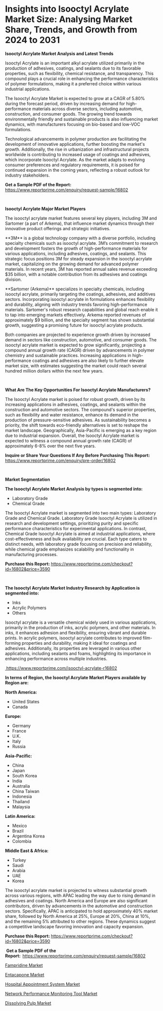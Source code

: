 <p><h1>Insights into Isooctyl Acrylate Market Size: Analysing Market Share, Trends, and Growth from 2024 to 2031</h1></p><p><strong>Isooctyl Acrylate Market Analysis and Latest Trends</strong></p>
<p><p>Isooctyl Acrylate is an important alkyl acrylate utilized primarily in the production of adhesives, coatings, and sealants due to its favorable properties, such as flexibility, chemical resistance, and transparency. This compound plays a crucial role in enhancing the performance characteristics of polymer formulations, making it a preferred choice within various industrial applications.</p><p>The Isooctyl Acrylate Market is expected to grow at a CAGR of 5.80% during the forecast period, driven by increasing demand for high-performance materials across diverse sectors, including automotive, construction, and consumer goods. The growing trend towards environmentally friendly and sustainable products is also influencing market dynamics, with manufacturers focusing on bio-based and low-VOC formulations.</p><p>Technological advancements in polymer production are facilitating the development of innovative applications, further boosting the market's growth. Additionally, the rise in urbanization and infrastructural projects worldwide is contributing to increased usage of coatings and adhesives, which incorporate Isooctyl Acrylate. As the market adapts to evolving consumer preferences and regulatory requirements, it is poised for continued expansion in the coming years, reflecting a robust outlook for industry stakeholders.</p></p>
<p><strong>Get a Sample PDF of the Report:&nbsp;</strong> <a href="https://www.reportprime.com/enquiry/request-sample/16802?utm_campaign=97&utm_medium=2&utm_source=Github&utm_content=ia&utm_term=24112024&utm_id=isooctyl-acrylate">https://www.reportprime.com/enquiry/request-sample/16802</a></p>
<p>&nbsp;</p>
<p><strong>Isooctyl Acrylate Major Market Players</strong></p>
<p><p>The isooctyl acrylate market features several key players, including 3M and Sartomer (a part of Arkema), that influence market dynamics through their innovative product offerings and strategic initiatives.</p><p>**3M** is a global technology company with a diverse portfolio, including specialty chemicals such as isooctyl acrylate. 3M’s commitment to research and development fosters the growth of high-performance materials for various applications, including adhesives, coatings, and sealants. This strategic focus positions 3M for steady expansion in the isooctyl acrylate market, capitalizing on the growing demand for advanced polymer materials. In recent years, 3M has reported annual sales revenue exceeding $35 billion, with a notable contribution from its adhesives and coatings division.</p><p>**Sartomer (Arkema)** specializes in specialty chemicals, including isooctyl acrylate, primarily targeting the coatings, adhesives, and additives sectors. Incorporating isooctyl acrylate in formulations enhances flexibility and durability, aligning with industry trends favoring high-performance materials. Sartomer's robust research capabilities and global reach enable it to tap into emerging markets effectively. Arkema reported revenues of approximately $9 billion, and the specialty segment has shown substantial growth, suggesting a promising future for isooctyl acrylate products.</p><p>Both companies are projected to experience growth driven by increased demand in sectors like construction, automotive, and consumer goods. The isooctyl acrylate market is expected to grow significantly, projecting a compound annual growth rate (CAGR) driven by advancements in polymer chemistry and sustainable practices. Increasing applications in high-performance coatings and adhesives are also likely to further elevate market size, with estimates suggesting the market could reach several hundred million dollars within the next few years.</p></p>
<p>&nbsp;</p>
<p><strong>What Are The Key Opportunities For Isooctyl Acrylate Manufacturers?</strong></p>
<p><p>The Isooctyl Acrylate market is poised for robust growth, driven by its increasing applications in adhesives, coatings, and sealants within the construction and automotive sectors. The compound's superior properties, such as flexibility and water resistance, enhance its demand in the production of pressure-sensitive adhesives. As sustainability becomes a priority, the shift towards eco-friendly alternatives is set to reshape the market landscape. Geographically, Asia-Pacific is emerging as a key region due to industrial expansion. Overall, the Isooctyl Acrylate market is expected to witness a compound annual growth rate (CAGR) of approximately 6-8% over the next five years.</p></p>
<p><strong>Inquire or Share Your Questions If Any Before Purchasing This Report:</strong> <a href="https://www.reportprime.com/enquiry/pre-order/16802?utm_campaign=97&utm_medium=2&utm_source=Github&utm_content=ia&utm_term=24112024&utm_id=isooctyl-acrylate">https://www.reportprime.com/enquiry/pre-order/16802</a></p>
<p>&nbsp;</p>
<p><strong>Market Segmentation</strong></p>
<p><strong>The Isooctyl Acrylate Market Analysis by types is segmented into:</strong></p>
<p><ul><li>Laboratory Grade</li><li>Chemical Grade</li></ul></p>
<p><p>The Isooctyl Acrylate market is segmented into two main types: Laboratory Grade and Chemical Grade. Laboratory Grade Isooctyl Acrylate is utilized in research and development settings, prioritizing purity and specific performance characteristics for experimental applications. In contrast, Chemical Grade Isooctyl Acrylate is aimed at industrial applications, where cost-effectiveness and bulk availability are crucial. Each type caters to distinct needs, with laboratory grade focusing on precision and reliability, while chemical grade emphasizes scalability and functionality in manufacturing processes.</p></p>
<p><strong>Purchase this Report:&nbsp;</strong><a href="https://www.reportprime.com/checkout?id=16802&price=3590&utm_campaign=97&utm_medium=2&utm_source=Github&utm_content=ia&utm_term=24112024&utm_id=isooctyl-acrylate">https://www.reportprime.com/checkout?id=16802&price=3590</a></p>
<p>&nbsp;</p>
<p><strong>The Isooctyl Acrylate Market Industry Research by Application is segmented into:</strong></p>
<p><ul><li>Inks</li><li>Acrylic Polymers</li><li>Others</li></ul></p>
<p><p>Isooctyl acrylate is a versatile chemical widely used in various applications, primarily in the production of inks, acrylic polymers, and other materials. In inks, it enhances adhesion and flexibility, ensuring vibrant and durable prints. In acrylic polymers, isooctyl acrylate contributes to improved film-forming properties and durability, making it ideal for coatings and adhesives. Additionally, its properties are leveraged in various other applications, including sealants and foams, highlighting its importance in enhancing performance across multiple industries.</p></p>
<p><a href="https://www.reportprime.com/isooctyl-acrylate-r16802?utm_campaign=97&utm_medium=2&utm_source=Github&utm_content=ia&utm_term=24112024&utm_id=isooctyl-acrylate">&nbsp;https://www.reportprime.com/isooctyl-acrylate-r16802</a></p>
<p><strong>In terms of Region, the Isooctyl Acrylate Market Players available by Region are:</strong></p>
<p>
    <p> <strong> North America: </strong>
        <ul>
            <li>United States</li>
            <li>Canada</li>
        </ul>
        </p> 
    <p> <strong> Europe: </strong>
        <ul>
            <li>Germany</li>
            <li>France</li>
            <li>U.K.</li>
            <li>Italy</li>
            <li>Russia</li>
        </ul>
        </p> 
    <p> <strong> Asia-Pacific: </strong>
        <ul>
            <li>China</li>
            <li>Japan</li>
            <li>South Korea</li>
            <li>India</li>
            <li>Australia</li>
            <li>China Taiwan</li>
            <li>Indonesia</li>
            <li>Thailand</li>
            <li>Malaysia</li>
        </ul>
        </p> 
    <p> <strong> Latin America: </strong>
        <ul>
            <li>Mexico</li>
            <li>Brazil</li>
            <li>Argentina Korea</li>
            <li>Colombia</li>
        </ul>
        </p> 
    <p> <strong> Middle East & Africa: </strong>
        <ul>
            <li>Turkey</li>
            <li>Saudi</li>
            <li>Arabia</li>
            <li>UAE</li>
            <li>Korea</li>
        </ul>
    </p>
    </p>
<p><p>The isooctyl acrylate market is projected to witness substantial growth across various regions, with APAC leading the way due to rising demand in adhesives and coatings. North America and Europe are also significant contributors, driven by advancements in the automotive and construction sectors. Specifically, APAC is anticipated to hold approximately 40% market share, followed by North America at 25%, Europe at 20%, China at 10%, and the remaining 5% attributed to other regions. These dynamics suggest a competitive landscape favoring innovation and capacity expansion.</p></p>
<p><strong>Purchase this Report: </strong><a href="https://www.reportprime.com/checkout?id=16802&price=3590&utm_campaign=97&utm_medium=2&utm_source=Github&utm_content=ia&utm_term=24112024&utm_id=isooctyl-acrylate">https://www.reportprime.com/checkout?id=16802&price=3590</a></p>
<p>&nbsp;<strong>Get a Sample PDF of the Report:&nbsp;&nbsp;</strong><a href="https://www.reportprime.com/enquiry/request-sample/16802?utm_campaign=97&utm_medium=2&utm_source=Github&utm_content=ia&utm_term=24112024&utm_id=isooctyl-acrylate">https://www.reportprime.com/enquiry/request-sample/16802</a></p>
<p><strong></strong></p>
<p><p><a href="https://www.linkedin.com/pulse/fampridine-market-overview-industry-growth-worth-projected-y4luf?utm_campaign=97&utm_medium=2&utm_source=Github&utm_content=ia&utm_term=24112024&utm_id=isooctyl-acrylate">Fampridine Market</a></p><p><a href="https://www.linkedin.com/pulse/analyzing-entacapone-market-2024-2031-comprehensive-report-f0lzf?utm_campaign=97&utm_medium=2&utm_source=Github&utm_content=ia&utm_term=24112024&utm_id=isooctyl-acrylate">Entacapone Market</a></p><p><a href="https://issuu.com/reportprime-2/docs/hospital-appointment-system-market-_b71cd62f66f79b?utm_campaign=97&utm_medium=2&utm_source=Github&utm_content=ia&utm_term=24112024&utm_id=isooctyl-acrylate">Hospital Appointment System Market</a></p><p><a href="https://issuu.com/reportprime-2/docs/network-performance-monitoring-tool_809e9ba6e17a4a?utm_campaign=97&utm_medium=2&utm_source=Github&utm_content=ia&utm_term=24112024&utm_id=isooctyl-acrylate">Network Performance Monitoring Tool Market</a></p><p><a href="https://github.com/stephaniwo144/Market-Research-Report-List-1/blob/main/dissolving-pulp-market.md?utm_campaign=97&utm_medium=2&utm_source=Github&utm_content=ia&utm_term=24112024&utm_id=isooctyl-acrylate">Dissolving Pulp Market</a></p></p>
